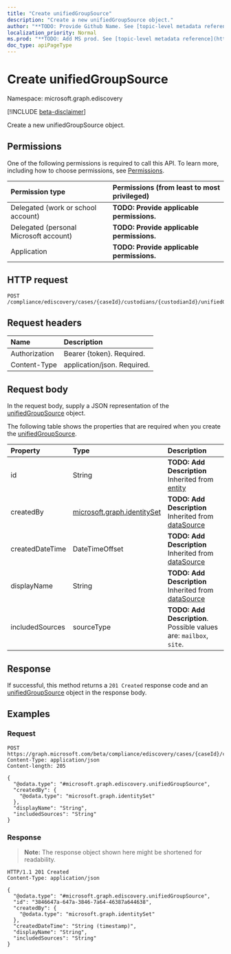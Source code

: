 ```yaml
---
title: "Create unifiedGroupSource"
description: "Create a new unifiedGroupSource object."
author: "**TODO: Provide Github Name. See [topic-level metadata reference](https://msgo.azurewebsites.net/add/document/guidelines/metadata.html#topic-level-metadata)**"
localization_priority: Normal
ms.prod: "**TODO: Add MS prod. See [topic-level metadata reference](https://msgo.azurewebsites.net/add/document/guidelines/metadata.html#topic-level-metadata)**"
doc_type: apiPageType
---
```


# Create unifiedGroupSource
Namespace: microsoft.graph.ediscovery

[!INCLUDE [beta-disclaimer](../../includes/beta-disclaimer.md)]

Create a new unifiedGroupSource object.

## Permissions
One of the following permissions is required to call this API. To learn more, including how to choose permissions, see [Permissions](/graph/permissions-reference).

|Permission type|Permissions (from least to most privileged)|
|:---|:---|
|Delegated (work or school account)|**TODO: Provide applicable permissions.**|
|Delegated (personal Microsoft account)|**TODO: Provide applicable permissions.**|
|Application|**TODO: Provide applicable permissions.**|

## HTTP request

<!-- {
  "blockType": "ignored"
}
-->
``` http
POST /compliance/ediscovery/cases/{caseId}/custodians/{custodianId}/unifiedGroupSources
```

## Request headers
|Name|Description|
|:---|:---|
|Authorization|Bearer {token}. Required.|
|Content-Type|application/json. Required.|

## Request body
In the request body, supply a JSON representation of the [unifiedGroupSource](../resources/ediscovery-unifiedgroupsource.md) object.

The following table shows the properties that are required when you create the [unifiedGroupSource](../resources/ediscovery-unifiedgroupsource.md).

|Property|Type|Description|
|:---|:---|:---|
|id|String|**TODO: Add Description** Inherited from [entity](../resources/ediscovery-entity.md)|
|createdBy|[microsoft.graph.identitySet](../resources/ediscovery-identityset.md)|**TODO: Add Description** Inherited from [dataSource](../resources/ediscovery-datasource.md)|
|createdDateTime|DateTimeOffset|**TODO: Add Description** Inherited from [dataSource](../resources/ediscovery-datasource.md)|
|displayName|String|**TODO: Add Description** Inherited from [dataSource](../resources/ediscovery-datasource.md)|
|includedSources|sourceType|**TODO: Add Description**. Possible values are: `mailbox`, `site`.|



## Response

If successful, this method returns a `201 Created` response code and an [unifiedGroupSource](../resources/ediscovery-unifiedgroupsource.md) object in the response body.

## Examples

### Request
<!-- {
  "blockType": "request",
  "name": "create_unifiedgroupsource_from_"
}
-->
``` http
POST https://graph.microsoft.com/beta/compliance/ediscovery/cases/{caseId}/custodians/{custodianId}/unifiedGroupSources
Content-Type: application/json
Content-length: 205

{
  "@odata.type": "#microsoft.graph.ediscovery.unifiedGroupSource",
  "createdBy": {
    "@odata.type": "microsoft.graph.identitySet"
  },
  "displayName": "String",
  "includedSources": "String"
}
```


### Response
>**Note:** The response object shown here might be shortened for readability.
<!-- {
  "blockType": "response",
  "truncated": true,
  "@odata.type": "microsoft.graph.ediscovery.unifiedGroupSource"
}
-->
``` http
HTTP/1.1 201 Created
Content-Type: application/json

{
  "@odata.type": "#microsoft.graph.ediscovery.unifiedGroupSource",
  "id": "3846647a-647a-3846-7a64-46387a644638",
  "createdBy": {
    "@odata.type": "microsoft.graph.identitySet"
  },
  "createdDateTime": "String (timestamp)",
  "displayName": "String",
  "includedSources": "String"
}
```

